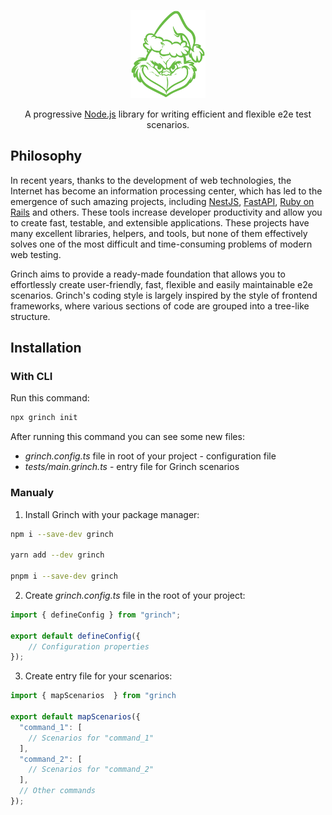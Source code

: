 <p align="center">
  <a href="https://nestjs.com/" target="blank">
    <img src="./assets/logo.svg" width="120" alt="Nest Logo" />
  </a>
</p>

<p align="center">
  A progressive <a href="https://nodejs.org" target="_blank">Node.js</a> library for writing efficient and flexible e2e test scenarios.
</p>

## Philosophy

In recent years, thanks to the development of web technologies, the Internet has become an information processing center, which has led to the emergence of such amazing projects, including <a href="https://nestjs.com/">NestJS</a>, <a href="https://fastapi.tiangolo.com/">FastAPI</a>, <a href="https://rubyonrails.org/">Ruby on Rails</a> and others. These tools increase developer productivity and allow you to create fast, testable, and extensible applications. These projects have many excellent libraries, helpers, and tools, but none of them effectively solves one of the most difficult and time-consuming problems of modern web testing.

Grinch aims to provide a ready-made foundation that allows you to effortlessly create user-friendly, fast, flexible and easily maintainable e2e scenarios. Grinch's coding style is largely inspired by the style of frontend frameworks, where various sections of code are grouped into a tree-like structure.

## Installation

### With CLI

Run this command:

```bash
npx grinch init
```

After running this command you can see some new files:

- <i>grinch.config.ts</i> file in root of your project - configuration file
- <i>tests/main.grinch.ts</i> - entry file for Grinch scenarios

### Manualy

1. Install Grinch with your package manager:

```bash
npm i --save-dev grinch

yarn add --dev grinch

pnpm i --save-dev grinch
```

2. Create <i>grinch.config.ts</i> file in the root of your project:

```typescript
import { defineConfig } from "grinch";

export default defineConfig({
    // Configuration properties
});
```

3. Create entry file for your scenarios:

```typescript
import { mapScenarios  } from "grinch

export default mapScenarios({
  "command_1": [
    // Scenarios for "command_1"
  ],
  "command_2": [
    // Scenarios for "command_2"
  ],
  // Other commands
});
```
